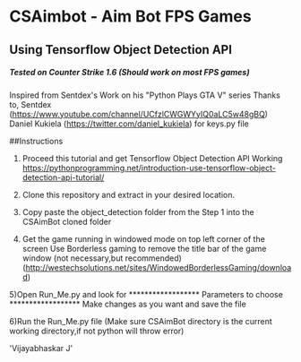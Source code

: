 # CSAimbot - Aim Bot FPS Games
## Using Tensorflow Object Detection API
##### Tested on Counter Strike 1.6 (Should work on most FPS games)

Inspired from Sentdex's Work on his "Python Plays GTA V" series
Thanks to,
Sentdex (https://www.youtube.com/channel/UCfzlCWGWYyIQ0aLC5w48gBQ)
Daniel Kukiela (https://twitter.com/daniel_kukiela) for keys.py file

##Instructions
1) Proceed this tutorial and get Tensorflow Object Detection API Working
https://pythonprogramming.net/introduction-use-tensorflow-object-detection-api-tutorial/

2) Clone this repository and extract in your desired location.

3) Copy paste the object_detection folder from the Step 1 into the CSAimBot cloned folder

4) Get the game running in windowed mode on top left corner of the screen
   Use Borderless gaming to remove the title bar of the game window (not necessary,but recommended)
   (http://westechsolutions.net/sites/WindowedBorderlessGaming/download)

5)Open Run_Me.py and look for ****************** Parameters to choose ******************
  Make changes as you want and save the file

6)Run the Run_Me.py file (Make sure CSAimBot directory is the current working directory,if not python will throw error)



'Vijayabhaskar J'